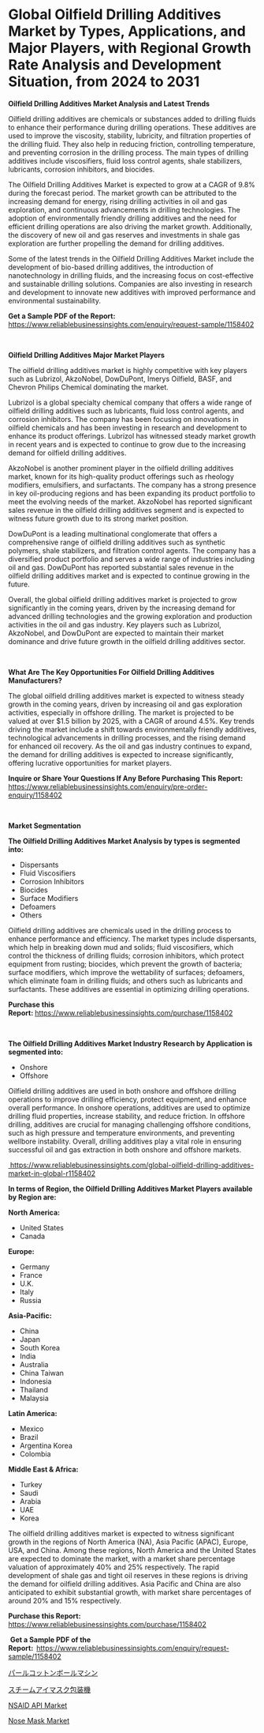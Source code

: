 <p><h1>Global Oilfield Drilling Additives Market by Types, Applications, and Major Players, with Regional Growth Rate Analysis and Development Situation, from 2024 to 2031</h1></p><p><strong>Oilfield Drilling Additives Market Analysis and Latest Trends</strong></p>
<p><p>Oilfield drilling additives are chemicals or substances added to drilling fluids to enhance their performance during drilling operations. These additives are used to improve the viscosity, stability, lubricity, and filtration properties of the drilling fluid. They also help in reducing friction, controlling temperature, and preventing corrosion in the drilling process. The main types of drilling additives include viscosifiers, fluid loss control agents, shale stabilizers, lubricants, corrosion inhibitors, and biocides.</p><p>The Oilfield Drilling Additives Market is expected to grow at a CAGR of 9.8% during the forecast period. The market growth can be attributed to the increasing demand for energy, rising drilling activities in oil and gas exploration, and continuous advancements in drilling technologies. The adoption of environmentally friendly drilling additives and the need for efficient drilling operations are also driving the market growth. Additionally, the discovery of new oil and gas reserves and investments in shale gas exploration are further propelling the demand for drilling additives.</p><p>Some of the latest trends in the Oilfield Drilling Additives Market include the development of bio-based drilling additives, the introduction of nanotechnology in drilling fluids, and the increasing focus on cost-effective and sustainable drilling solutions. Companies are also investing in research and development to innovate new additives with improved performance and environmental sustainability.</p></p>
<p><strong>Get a Sample PDF of the Report:&nbsp;</strong> <a href="https://www.reliablebusinessinsights.com/enquiry/request-sample/1158402">https://www.reliablebusinessinsights.com/enquiry/request-sample/1158402</a></p>
<p>&nbsp;</p>
<p><strong>Oilfield Drilling Additives Major Market Players</strong></p>
<p><p>The oilfield drilling additives market is highly competitive with key players such as Lubrizol, AkzoNobel, DowDuPont, Imerys Oilfield, BASF, and Chevron Philips Chemical dominating the market.</p><p>Lubrizol is a global specialty chemical company that offers a wide range of oilfield drilling additives such as lubricants, fluid loss control agents, and corrosion inhibitors. The company has been focusing on innovations in oilfield chemicals and has been investing in research and development to enhance its product offerings. Lubrizol has witnessed steady market growth in recent years and is expected to continue to grow due to the increasing demand for oilfield drilling additives.</p><p>AkzoNobel is another prominent player in the oilfield drilling additives market, known for its high-quality product offerings such as rheology modifiers, emulsifiers, and surfactants. The company has a strong presence in key oil-producing regions and has been expanding its product portfolio to meet the evolving needs of the market. AkzoNobel has reported significant sales revenue in the oilfield drilling additives segment and is expected to witness future growth due to its strong market position.</p><p>DowDuPont is a leading multinational conglomerate that offers a comprehensive range of oilfield drilling additives such as synthetic polymers, shale stabilizers, and filtration control agents. The company has a diversified product portfolio and serves a wide range of industries including oil and gas. DowDuPont has reported substantial sales revenue in the oilfield drilling additives market and is expected to continue growing in the future.</p><p>Overall, the global oilfield drilling additives market is projected to grow significantly in the coming years, driven by the increasing demand for advanced drilling technologies and the growing exploration and production activities in the oil and gas industry. Key players such as Lubrizol, AkzoNobel, and DowDuPont are expected to maintain their market dominance and drive future growth in the oilfield drilling additives sector.</p></p>
<p>&nbsp;</p>
<p><strong>What Are The Key Opportunities For Oilfield Drilling Additives Manufacturers?</strong></p>
<p><p>The global oilfield drilling additives market is expected to witness steady growth in the coming years, driven by increasing oil and gas exploration activities, especially in offshore drilling. The market is projected to be valued at over $1.5 billion by 2025, with a CAGR of around 4.5%. Key trends driving the market include a shift towards environmentally friendly additives, technological advancements in drilling processes, and the rising demand for enhanced oil recovery. As the oil and gas industry continues to expand, the demand for drilling additives is expected to increase significantly, offering lucrative opportunities for market players.</p></p>
<p><strong>Inquire or Share Your Questions If Any Before Purchasing This Report:</strong> <a href="https://www.reliablebusinessinsights.com/enquiry/pre-order-enquiry/1158402">https://www.reliablebusinessinsights.com/enquiry/pre-order-enquiry/1158402</a></p>
<p>&nbsp;</p>
<p><strong>Market Segmentation</strong></p>
<p><strong>The Oilfield Drilling Additives Market Analysis by types is segmented into:</strong></p>
<p><ul><li>Dispersants</li><li>Fluid Viscosifiers</li><li>Corrosion Inhibitors</li><li>Biocides</li><li>Surface Modifiers</li><li>Defoamers</li><li>Others</li></ul></p>
<p><p>Oilfield drilling additives are chemicals used in the drilling process to enhance performance and efficiency. The market types include dispersants, which help in breaking down mud and solids; fluid viscosifiers, which control the thickness of drilling fluids; corrosion inhibitors, which protect equipment from rusting; biocides, which prevent the growth of bacteria; surface modifiers, which improve the wettability of surfaces; defoamers, which eliminate foam in drilling fluids; and others such as lubricants and surfactants. These additives are essential in optimizing drilling operations.</p></p>
<p><strong>Purchase this Report:&nbsp;</strong><a href="https://www.reliablebusinessinsights.com/purchase/1158402">https://www.reliablebusinessinsights.com/purchase/1158402</a></p>
<p>&nbsp;</p>
<p><strong>The Oilfield Drilling Additives Market Industry Research by Application is segmented into:</strong></p>
<p><ul><li>Onshore</li><li>Offshore</li></ul></p>
<p><p>Oilfield drilling additives are used in both onshore and offshore drilling operations to improve drilling efficiency, protect equipment, and enhance overall performance. In onshore operations, additives are used to optimize drilling fluid properties, increase stability, and reduce friction. In offshore drilling, additives are crucial for managing challenging offshore conditions, such as high pressure and temperature environments, and preventing wellbore instability. Overall, drilling additives play a vital role in ensuring successful oil and gas extraction in both onshore and offshore markets.</p></p>
<p><a href="https://www.reliablebusinessinsights.com/global-oilfield-drilling-additives-market-in-global-r1158402">&nbsp;https://www.reliablebusinessinsights.com/global-oilfield-drilling-additives-market-in-global-r1158402</a></p>
<p><strong>In terms of Region, the Oilfield Drilling Additives Market Players available by Region are:</strong></p>
<p>
    <p> <strong> North America: </strong>
        <ul>
            <li>United States</li>
            <li>Canada</li>
        </ul>
        </p> 
    <p> <strong> Europe: </strong>
        <ul>
            <li>Germany</li>
            <li>France</li>
            <li>U.K.</li>
            <li>Italy</li>
            <li>Russia</li>
        </ul>
        </p> 
    <p> <strong> Asia-Pacific: </strong>
        <ul>
            <li>China</li>
            <li>Japan</li>
            <li>South Korea</li>
            <li>India</li>
            <li>Australia</li>
            <li>China Taiwan</li>
            <li>Indonesia</li>
            <li>Thailand</li>
            <li>Malaysia</li>
        </ul>
        </p> 
    <p> <strong> Latin America: </strong>
        <ul>
            <li>Mexico</li>
            <li>Brazil</li>
            <li>Argentina Korea</li>
            <li>Colombia</li>
        </ul>
        </p> 
    <p> <strong> Middle East & Africa: </strong>
        <ul>
            <li>Turkey</li>
            <li>Saudi</li>
            <li>Arabia</li>
            <li>UAE</li>
            <li>Korea</li>
        </ul>
    </p>
    </p>
<p><p>The oilfield drilling additives market is expected to witness significant growth in the regions of North America (NA), Asia Pacific (APAC), Europe, USA, and China. Among these regions, North America and the United States are expected to dominate the market, with a market share percentage valuation of approximately 40% and 25% respectively. The rapid development of shale gas and tight oil reserves in these regions is driving the demand for oilfield drilling additives. Asia Pacific and China are also anticipated to exhibit substantial growth, with market share percentages of around 20% and 15% respectively.</p></p>
<p><strong>Purchase this Report: </strong><a href="https://www.reliablebusinessinsights.com/purchase/1158402">https://www.reliablebusinessinsights.com/purchase/1158402</a></p>
<p>&nbsp;<strong>Get a Sample PDF of the Report:&nbsp;&nbsp;</strong><a href="https://www.reliablebusinessinsights.com/enquiry/request-sample/1158402">https://www.reliablebusinessinsights.com/enquiry/request-sample/1158402</a></p>
<p><strong></strong></p>
<p><p><a href="https://github.com/VernieBarton2023/Market-Research-Report-List-1/blob/main/690611088354.md">パールコットンボールマシン</a></p><p><a href="https://github.com/LenoraKris2023/Market-Research-Report-List-1/blob/main/804487388353.md">スチームアイマスク包装機</a></p><p><a href="https://github.com/SashaBeier2023/Market-Research-Report-List-1/blob/main/nsaid-api-market.md">NSAID API Market</a></p><p><a href="https://github.com/singletonthaxterkelliehr2df/Market-Research-Report-List-2/blob/main/nose-mask-market.md">Nose Mask Market</a></p></p>